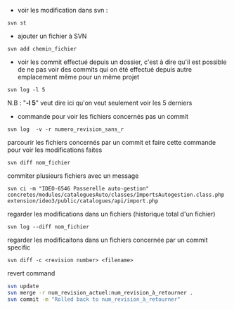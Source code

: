 * voir les modification dans svn  : 
```shell
svn st 
```

* ajouter un fichier à SVN 

```svn 
svn add chemin_fichier
```
* voir les commit effectué depuis un dossier, c'est à dire qu'il est possible de ne pas voir des commits qui on été effectué depuis autre emplacement même pour un même projet 

```svn 
svn log -l 5 
```
N.B : "__-l 5__" veut dire ici qu'on veut seulement voir les 5 derniers 

* commande pour voir les fichiers concernés pas un commit 
```svn 
svn log  -v -r numero_revision_sans_r
```

parcourir les fichiers concernés par un commit et faire cette commande pour voir les modifications faites

```svn
svn diff nom_fichier
```

commiter plusieurs fichiers avec un message 

```svn 
svn ci -m "IDEO-6546 Passerelle auto-gestion" concretes/modules/cataloguesAuto/classes/ImportsAutogestion.class.php extension/ideo3/public/catalogues/api/import.php
```

regarder les modifications dans un fichiers (historique total d'un fichier)

```
svn log --diff nom_fichier
```

regarder les modificaitons dans un fichiers concernée par un commit specific 

```shell
svn diff -c <revision number> <filename>
```

revert command 

```bash
svn update
svn merge -r num_revision_actuel:num_revision_à_retourner .
svn commit -m "Rolled back to num_revision_à_retourner"
```
